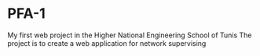 # PFA-1
My first web project in the Higher National Engineering School of Tunis
The project is to create a web application for network supervising

